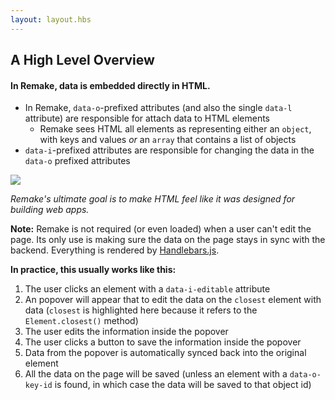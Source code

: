 ```yaml
---
layout: layout.hbs
---
```


## A High Level Overview

#### In Remake, data is embedded directly in HTML. 

- In Remake, `data-o`-prefixed attributes (and also the single `data-l` attribute) are responsible for attach data to HTML elements
  - Remake sees HTML all elements as representing either an `object`, with keys and values *or* an `array` that contains a list of objects
- `data-i`-prefixed attributes are responsible for changing the data in the `data-o` prefixed attributes

<img class="image--small" src="/static/data-mockup.png">

*Remake's ultimate goal is to make HTML feel like it was designed for building web apps.*

**Note:** Remake is not required (or even loaded) when a user can't edit the page. Its only use is making sure the data on the page stays in sync with the backend. Everything is rendered by [Handlebars.js](https://handlebarsjs.com/).

**In practice, this usually works like this:**

1. The user clicks an element with a `data-i-editable` attribute
2. An popover will appear that to edit the data on the `closest` element with data (`closest` is highlighted here because it refers to the `Element.closest()` method)
3. The user edits the information inside the popover
4. The user clicks a button to save the information inside the popover
5. Data from the popover is automatically synced back into the original element
6. All the data on the page will be saved (unless an element with a `data-o-key-id` is found, in which case the data will be saved to that object id)







